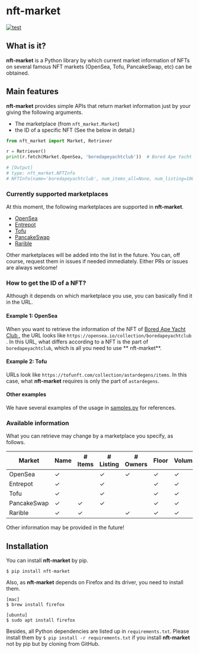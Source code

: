 # nft-market

[![test](https://github.com/ukaznil/nft-market/actions/workflows/pytest.yml/badge.svg)](https://github.com/ukaznil/nft-market/actions/workflows/pytest.yml)

## What is it?

**nft-market** is a Python library by which current market information of NFTs on several famous NFT markets (OpenSea,
Tofu, PancakeSwap, etc) can be obtained.

## Main features

**nft-market** provides simple APIs that return market information just by your giving the following arguments.

- The marketplace (from `nft_market.Market`)
- the ID of a specific NFT (See the below in detail.)

```python
from nft_market import Market, Retriever

r = Retriever()
print(r.fetch(Market.OpenSea, 'boredapeyachtclub'))  # Bored Ape Yacht Club

# [Output]
# type: nft_market.NFTInfo
# NFTInfo(name='boredapeyachtclub', num_items_all=None, num_listing=10000, num_owners=6400, floor=110.0, volume=487100.0)
```

### Currently supported marketplaces

At this moment, the following marketplaces are supported in **nft-market**.

- [OpenSea](https://opensea.io/)
- [Entrepot](https://entrepot.app/)
- [Tofu](https://tofunft.com/)
- [PancakeSwap](https://pancakeswap.finance/nfts)
- [Rarible](https://rarible.com/)

Other marketplaces will be added into the list in the future. You can, off course, request them in issues if needed
immediately. Either PRs or issues are always welcome!

### How to get the ID of a NFT?

Although it depends on which marketplace you use, you can basically find it in the URL.

#### Example 1: OpenSea

When you want to retrieve the information of the NFT of [Bored Ape Yacht Club
](https://opensea.io/collection/boredapeyachtclub), the URL looks like `https://opensea.io/collection/boredapeyachtclub`
. In this URL, what differs according to a NFT is the part of `boredapeyachtclub`, which is all you need to use **
nft-market**.

#### Example 2: Tofu

URLs look like `https://tofunft.com/collection/astardegens/items`. In this case, what **nft-market** requires is only
the part of `astardegens`.

#### Other examples

We have several examples of the usage in [samples.py](https://github.com/ukaznil/nft-market/blob/master/samples.py) for
references.

### Available information

What you can retrieve may change by a marketplace you specify, as follows.

| Market      | Name    | # Items | # Listing | # Owners | Floor   | Volume  |
|-------------|---------|---------|-----------|----------|---------|---------|
| OpenSea     | &check; |         | &check;   | &check;  | &check; | &check; |
| Entrepot    | &check; |         | &check;   |          | &check; | &check; |
| Tofu        | &check; |         | &check;   |          | &check; | &check; |
| PancakeSwap | &check; | &check; | &check;   |          | &check; | &check; |
| Rarible     | &check; | &check; |           | &check;  | &check; | &check; |   

Other information may be provided in the future!

## Installation

You can install **nft-market** by pip.

```shell
$ pip install nft-market
```

Also, as **nft-market** depends on Firefox and its driver, you need to install them.

```shell
[mac]
$ brew install firefox

[ubuntu]
$ sudo apt install firefox
```

Besides, all Python dependencies are listed up in `requirements.txt`. Please install them
by `$ pip install -r requirements.txt` if you install **nft-market** not by pip but by cloning from GitHub.